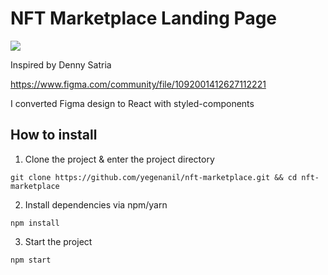 # NFT Marketplace Landing Page

<img src="https://user-images.githubusercontent.com/60621490/167406417-699b8a01-e957-4806-a04c-0f89bde1fca6.png" />

Inspired by Denny Satria 

https://www.figma.com/community/file/1092001412627112221

I converted Figma design to React with styled-components

## How to install

1. Clone the project & enter the project directory
```
git clone https://github.com/yegenanil/nft-marketplace.git && cd nft-marketplace
```
2. Install dependencies via npm/yarn
```
npm install
```
3. Start the project
```
npm start
```
